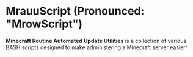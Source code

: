 # MrauuScript (Pronounced: "MrowScript")
**Minecraft Routine Automated Update Utilities** is a collection of various BASH scripts designed to make administering a Minecraft server easier!
